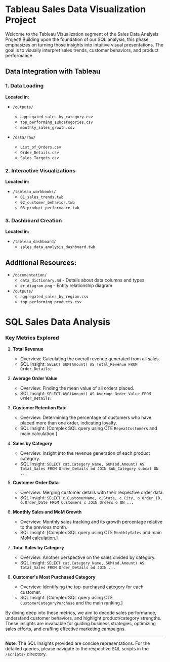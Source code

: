 # Tableau Sales Data Visualization Project 

Welcome to the Tableau Visualization segment of the Sales Data Analysis Project! Building upon the foundation of our SQL analysis, this phase emphasizes on turning those insights into intuitive visual presentations. The goal is to visually interpret sales trends, customer behaviors, and product performance.

## Data Integration with Tableau

### 1. Data Loading 

**Located in:**
- `/outputs/`
  - `aggregated_sales_by_category.csv`
  - `top_performing_subcategories.csv`
  - `monthly_sales_growth.csv`

- `/data/raw/`
  - `List_of_Orders.csv`
  - `Order_Details.csv`
  - `Sales_Targets.csv`

### 2. Interactive Visualizations

**Located in:**
- `/tableau_workbooks/`
  - `01_sales_trends.twb`
  - `02_customer_behavior.twb`
  - `03_product_performance.twb`


### 3. Dashboard Creation

**Located in:**
- `/tableau_dashboard/`
  - `sales_data_analysis_dashboard.twb`



## Additional Resources:

- `/documentation/`
  - `data_dictionary.md` - Details about data columns and types
  - `er_diagram.png` - Entity relationship diagram
- `/outputs/`
  - `aggregated_sales_by_region.csv`
  - `top_performing_products.csv`


# SQL Sales Data Analysis 

### Key Metrics Explored 

1. **Total Revenue** 
   - Overview: Calculating the overall revenue generated from all sales.
   - SQL Insight: `SELECT SUM(Amount) AS Total_Revenue FROM Order_Details;`
   
2. **Average Order Value** 
   - Overview: Finding the mean value of all orders placed.
   - SQL Insight: `SELECT AVG(Amount) AS Average_Order_Value FROM Order_Details;`
   
3. **Customer Retention Rate** 
   - Overview: Determining the percentage of customers who have placed more than one order, indicating loyalty.
   - SQL Insight: [Complex SQL query using CTE `RepeatCustomers` and main calculation.]
   
4. **Sales by Category** 
   - Overview: Insight into the revenue generation of each product category.
   - SQL Insight: `SELECT cat.Category_Name, SUM(od.Amount) AS Total_Sales FROM Order_Details od JOIN Sub_Category subcat ON ...`
   
5. **Customer Order Data** 
   - Overview: Merging customer details with their respective order data.
   - SQL Insight: `SELECT c.CustomerName, c.State, c.City, o.Order_ID, o.Order_Date FROM Customers c JOIN Orders o ON ...`
   
6. **Monthly Sales and MoM Growth** 
   - Overview: Monthly sales tracking and its growth percentage relative to the previous month.
   - SQL Insight: [Complex SQL query using CTE `MonthlySales` and main MoM calculation.]
   
7. **Total Sales by Category** 
   - Overview: Another perspective on the sales divided by category.
   - SQL Insight: `SELECT cat.Category_Name, SUM(od.Amount) AS Total_Sales FROM Order_Details od JOIN ...`
   
8. **Customer's Most Purchased Category** 
   - Overview: Identifying the top-purchased category for each customer.
   - SQL Insight: [Complex SQL query using CTE `CustomerCategoryPurchase` and the main ranking.]

By diving deep into these metrics, we aim to decode sales performance, understand customer behaviors, and highlight product/category strengths. These insights are invaluable for guiding business strategies, optimizing sales efforts, and crafting effective marketing campaigns.

---

**Note**: The SQL Insights provided are concise representations. For the detailed queries, please navigate to the respective SQL scripts in the `/scripts/` directory.

